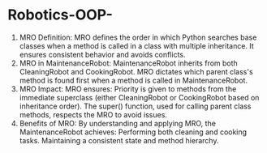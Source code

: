# Robotics-OOP-
1. MRO Definition: MRO defines the order in which Python searches base classes when a method is called in a class with multiple inheritance. It ensures consistent behavior and avoids conflicts.
2. MRO in MaintenanceRobot: MaintenanceRobot inherits from both CleaningRobot and CookingRobot. MRO dictates which parent class's method is found first when a method is called in MaintenanceRobot.
3. MRO Impact: MRO ensures:
    Priority is given to methods from the immediate superclass (either CleaningRobot or CookingRobot based on inheritance order).
    The super() function, used for calling parent class methods, respects the MRO to avoid issues.
4. Benefits of MRO: By understanding and applying MRO, the MaintenanceRobot achieves:
    Performing both cleaning and cooking tasks.
    Maintaining a consistent state and method hierarchy.
